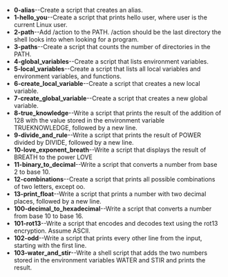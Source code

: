 + **0-alias**--Create a script that creates an alias.
+ **1-hello_you**--Create a script that prints hello user, where user is the current Linux user.
+ **2-path**--Add /action to the PATH. /action should be the last directory the shell looks into when looking for a program.
+ **3-paths**--Create a script that counts the number of directories in the PATH.
+ **4-global_variables**--Create a script that lists environment variables.
+ **5-local_variables**--Create a script that lists all local variables and environment variables, and functions.
+ **6-create_local_variable**--Create a script that creates a new local variable.
+ **7-create_global_variable**--Create a script that creates a new global variable.
+ **8-true_knowledge**--Write a script that prints the result of the addition of 128 with the value stored in the environment variable TRUEKNOWLEDGE, followed by a new line.
+ **9-divide_and_rule**--Write a script that prints the result of POWER divided by DIVIDE, followed by a new line.
+ **10-love_exponent_breath**--Write a script that displays the result of BREATH to the power LOVE
+ **11-binary_to_decimal**--Write a script that converts a number from base 2 to base 10.
+ **12-combinations**--Create a script that prints all possible combinations of two letters, except oo.
+ **13-print_float**--Write a script that prints a number with two decimal places, followed by a new line.
+ **100-decimal_to_hexadecimal**--Write a script that converts a number from base 10 to base 16.
+ **101-rot13**--Write a script that encodes and decodes text using the rot13 encryption. Assume ASCII.
+ **102-odd**--Write a script that prints every other line from the input, starting with the first line.
+ **103-water_and_stir**--Write a shell script that adds the two numbers stored in the environment variables WATER and STIR and prints the result.
